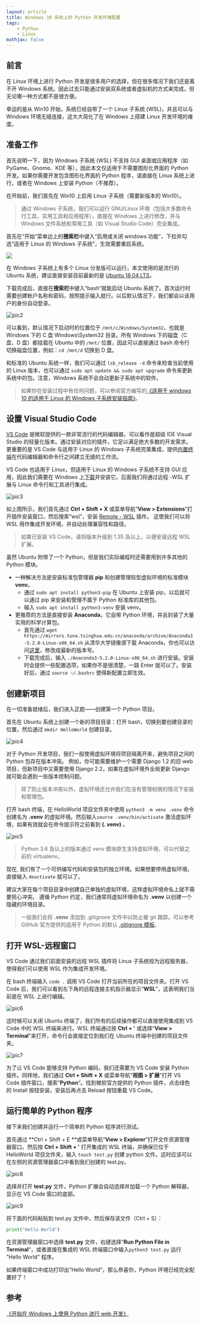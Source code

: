```yaml
---
layout: article
title: Windows 10 系统上的 Python 开发环境配置
tags:
    - Python
    - Linux
mathjax: false
---
```


## 前言

在 Linux 环境上进行 Python 开发是很多用户的选择，但在很多情况下我们还是离不开 Windows 系统。因此过去只能通过安装双系统或者虚拟机的方式来完成，但无论哪一种方式都不是很方便。

幸运的是从 Win10 开始，系统已经自带了一个 Linux 子系统 (WSL)，并且可以与 Windows 环境无缝连接，这大大简化了在 Windows 上搭建 Linux 开发环境的难度。

## 准备工作

首先说明一下，因为 Windows 子系统 (WSL) 不支持 GUI 桌面或应用程序（如 PyGame、Gnome、KDE 等），因此本文仅适用于不需要图形化界面的 Python 开发。如果你需要开发包含图形化界面的 Python 程序，请直接在 Linux 系统上进行，或者在 Windows 上安装 Python（不推荐）。

在开始前，我们首先在 Win10 上启用 Linux 子系统（需要新版本的 Win10）。

> 通过 Windows 子系统，我们可以运行 GNU/Linux 环境（包括大多数命令行工具、实用工具和应用程序），直接在 Windows 上进行修改，并与 Windows 文件系统和常用工具（如 Visual Studio Code）完全集成。

首先在“开始”菜单边上的**搜索栏**中键入“启用或关闭 windows 功能”，下拉并勾选“适用于 Linux 的 Windows 子系统”，生效需要重启系统。

<img src="/img/article/configure-python-environment/windows_function.png" style="display: block; margin: auto;"/>

在 Windows 子系统上有多个 Linux 分发版可以运行，本文使用的是流行的 Ubuntu 系统，建议直接安装目前最新的是 [Ubuntu 18.04 LTS](https://www.microsoft.com/store/productId/9N9TNGVNDL3Q)。

下载完成后，直接在**搜索栏**中键入“bash”就能启动 Ubuntu 系统了。首次运行时需要创建帐户名称和密码，按照提示输入就行。以后默认情况下，我们都会以该用户的身份自动登录。

![pic2](/img/article/configure-python-environment/ubuntu_in_windows.png)

可以看到，默认情况下启动时的位置位于 `/mnt/c/Windows/System32`，也就是 Windows 下的 C 盘 Windows\System32 目录。所有 Windows 下的磁盘（C 盘、D 盘）都挂载在 Ubuntu 中的 `/mnt/` 位置，因此可以直接通过 bash 命令行切换磁盘位置，例如：`cd /mnt/d` 切换到 D 盘。

和标准的 Ubuntu 系统一样，我们可以通过 `lsb_release -d` 命令来检查当前使用的 Linux 版本，也可以通过 `sudo apt update && sudo apt upgrade` 命令来更新系统中的包。注意，Windows 系统不会自动更新子系统中的软件。

> 如果你在安装过程中有任何问题，可以参阅官方编写的[《适用于 windows 10 的适用于 Linux 的 Windows 子系统安装指南》](https://docs.microsoft.com/windows/wsl/install-win10)。

## 设置 Visual Studio Code

[VS Code](https://code.visualstudio.com/) 是微软提供的一款非常流行的代码编辑器，可以看作是超级 IDE Visual Studio 的轻量化版本。通过安装对应的插件，它足以满足绝大多数的开发需求。更重要的是 VS Code 与适用于 Linux 的 Windows 子系统完美集成，提供[内置终端](https://code.visualstudio.com/docs/editor/integrated-terminal)在代码编辑器和命令行之间建立无缝的工作流。

VS Code 也适用于 Linux，但适用于 Linux 的 Windows 子系统不支持 GUI 应用，因此我们需要在 Windows 上[下载](https://code.visualstudio.com/)并安装它。后面我们将通过远程 -WSL 扩展与 Linux 命令行和工具进行集成。

![pic3](/img/article/configure-python-environment/wsl.png)

如上图所示，我们首先通过 **Ctrl + Shift + X** 或菜单导航“**View > Extensions**”打开插件安装窗口，然后搜索“wsl”，安装 [Remote - WSL](https://marketplace.visualstudio.com/items?itemName=ms-vscode-remote.remote-wsl) 插件。 这使我们可以将 WSL 用作集成开发环境，并自动处理兼容性和路径。

> 如果已安装 VS Code，请将版本升级到 1.35 及以上，以便安装远程 WSL 扩展。 

虽然 Ubuntu 附带了一个 Python，但是我们实际编程时还需要用到许多其他的 Python 模块。

- 一种解决方法是安装标准包管理器 **pip** 和创建管理轻型虚拟环境的标准模块 **venv**。
  - 通过 `sudo apt install python3-pip` 在 Ubuntu 上安装 pip，以后就可以通过 pip 来安装和管理不属于 Python 标准库的其他包。
  - 输入 `sudo apt install python3-venv` 安装 venv。
- 更推荐的方法是直接安装 **Anaconda**，它自带 Python 环境，并且封装了大量实用的科学计算包。
  - 首先通过 `wget https://mirrors.tuna.tsinghua.edu.cn/anaconda/archive/Anaconda3-5.2.0-Linux-x86_64.sh` 从清华大学镜像源下载 Anaconda，你也可以访问[这里](https://mirrors.tuna.tsinghua.edu.cn/anaconda/archive/)，修改成最新的版本号。
  - 下载完成后，输入 `./Anaconda3-5.2.0-Linux-x86_64.sh` 进行安装。安装时会提供一些配置选项，如果你不是很清楚，一路 Enter 就可以了。安装好后，通过 `source ~/.bashrc` 使得新配置立即生效。

## 创建新项目

在一切准备就绪后，我们进入正题——创建第一个 Python 项目。

首先在 Ubuntu 系统上创建一个新的项目目录：打开 bash，切换到要创建目录的位置，然后通过 `mkdir HelloWorld` 创建目录。

![pic4](/img/article/configure-python-environment/mkdir.png)

对于 Python 开发项目，我们一般使用虚拟环境将项目隔离开来，避免项目之间的 Python 包存在版本冲突。 例如，你可能需要维护一个需要 Django 1.2 的旧 web 项目，但新项目中又需要使用 Django 2.2，如果在虚拟环境外全局更新 Django 就可能会遇到一些版本控制问题。 

> 除了防止版本冲突以外，虚拟环境还允许我们在没有管理权限的情况下安装和管理包。

打开 bash 终端，在 HelloWorld 项目文件夹中使用 `python3 -m venv .venv` 命令创建名为 **.venv** 的虚拟环境。然后输入`source .venv/bin/activate` 激活虚拟环境，如果有效就会在命令提示符之前看到 **(. venv)** 。 

![pic5](/img/article/configure-python-environment/venv.png)

> Python 3.6 及以上的版本通过 venv 模块原生支持虚拟环境，可以代替之前的 virtualenv。

现在, 我们有了一个可供编写代码和安装包的独立环境。如果想要停用虚拟环境，直接输入 `deactivate` 就可以了。

建议大家在每个项目目录中创建自己单独的虚拟环境，这样虚拟环境命名上就不需要担心冲突。 遵循 Python 约定，我们通常将虚拟环境命名为 **.venv** 以创建一个隐藏的环境目录。

> 一般我们会将 **.venv** 添加到 .gitignore 文件中以防止被 git 跟踪。可以参考 GitHub 官方提供的适用于 Python 的默认 [.gitignore 模板](https://github.com/github/gitignore/blob/50e42aa1064d004a5c99eaa72a2d8054a0d8de55/Python.gitignore#L99-L106)。

## 打开 WSL-远程窗口

VS Code 通过我们前面安装的远程 WSL 插件将 Linux 子系统视为远程服务器，使得我们可以使用 WSL 作为集成开发环境。

在 bash 终端输入 `code .` 调用 VS Code 打开当前所在的项目文件夹。打开 VS Code 后，我们可以看到左下角的远程连接主机指示器显示“**WSL**”，这表明我们当前是在 WSL 上进行编辑。

![pic6](/img/article/configure-python-environment/wsl_2.png)

这时候可以关闭 Ubuntu 终端了，我们所有的后续操作都可以直接使用集成到 VS Code 中的 WSL 终端来进行。WSL 终端通过按 **Ctrl + '** 或选择“**View > Terminal**”来打开，命令行会直接定位到我们在 Ubuntu 终端中创建的项目文件夹。

![pic7](/img/article/configure-python-environment/vs_code.png)

为了让 VS Code 能够支持 Python 编码，我们还需要为 VS Code 安装 Python 插件。同样地，我们通过 **Ctrl + Shift + X** 或菜单导航“**视图 > 扩展**”打开 VS Code 插件窗口，搜索”**Python**“。找到微软官方提供的 Python 插件，点击绿色的 Install 按钮安装，安装后再点击 Reload 按钮重载 VS Code。

## 运行简单的 Python 程序

接下来我们创建并运行一个简单的 Python 程序进行测试。

首先通过 **Ctrl + Shift + E **或菜单导航“**View > Explorer**”打开文件资源管理器窗口。然后按 **Ctrl + Shift + '** 打开集成的 WSL 终端，并确保已位于 HelloWorld 项目文件夹，输入 `touch test.py` 创建 python 文件。这时应该可以在左侧的资源管理器窗口中看到我们创建的 test.py。

![pic8](/img/article/configure-python-environment/vs_code_2.png)

选择并打开 **test.py** 文件，Python 扩展会自动选择并加载一个 Python 解释器，显示在 VS Code 窗口的底部。

![pic9](/img/article/configure-python-environment/wsl_3.png)

将下面的代码粘贴到 test.py 文件中，然后保存该文件（Ctrl + S）：

```python
print("Hello World")
```

在资源管理器窗口中选择 **test.py** 文件，右键选择”**Run Python File in Terminal**“，或者直接在集成的 WSL 终端窗口中输入`python3 test.py` 运行 "Hello World" 程序。

如果终端窗口中成功打印出”Hello World“，那么恭喜你，Python 环境已经完全配置好了！

## 参考

[《开始在 Windows 上使用 Python 进行 web 开发》](https://docs.microsoft.com/zh-cn/windows/python/get-started/python-for-web) 


